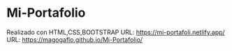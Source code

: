 # Mi-Portafolio
Realizado con HTML,CSS,BOOTSTRAP
URL: https://mi-portafoli.netlify.app/
URL: https://magogaflo.github.io/Mi-Portafolio/
